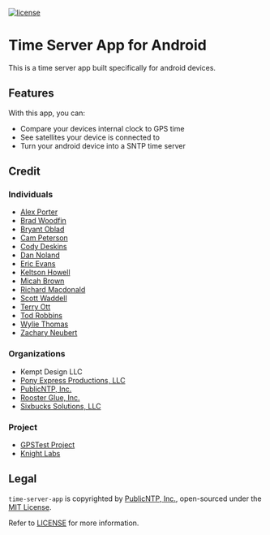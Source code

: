 [![license](https://img.shields.io/github/license/mashape/apistatus.svg)]()
# Time Server App for Android
This is a time server app built specifically for android devices.

## Features
With this app, you can:
- Compare your devices internal clock to GPS time
- See satellites your device is connected to
- Turn your android device into a SNTP time server

## Credit

### Individuals
- [Alex Porter](https://github.com/TheAlexPorter)
- [Brad Woodfin](https://github.com/woodfjo)
- [Bryant Oblad](https://github.com/boblad)
- [Cam Peterson](https://github.com/campeterson)
- [Cody Deskins](https://github.com/cdeskins)
- [Dan Noland](https://github.com/nolandda)
- [Eric Evans](https://github.com/Zipbug)
- [Keltson Howell](https://keltsonhowell.com/)
- [Micah Brown](https://github.com/Brnin8r)
- [Richard Macdonald](https://github.com/thewidgetsmith)
- [Scott Waddell](https://github.com/swaddell)
- [Terry Ott](https://github.com/TerryOtt)
- [Tod Robbins](https://github.com/todrobbins)
- [Wylie Thomas](https://github.com/wyliethomas)
- [Zachary Neubert](https://github.com/ZacNeubert)

### Organizations
- Kempt Design LLC
- [Pony Express Productions, LLC](https://pxp200.com/)
- [PublicNTP, Inc.](https://publicntp.org/)
- [Rooster Glue, Inc.](https://roosterglue.com/)
- [Sixbucks Solutions, LLC](https://github.com/SixbucksSolutions)

### Project
- [GPSTest Project](https://github.com/barbeau/gpstest)
- [Knight Labs](http://timeline.knightlab.com/)

## Legal
`time-server-app` is copyrighted by [PublicNTP, Inc.](https://publicntp.org),
open-sourced under the [MIT License](https://en.wikipedia.org/wiki/MIT_License).

Refer to
[LICENSE](https://github.com/PublicNTP/time-server-app/blob/master/LICENSE)
for more information.
